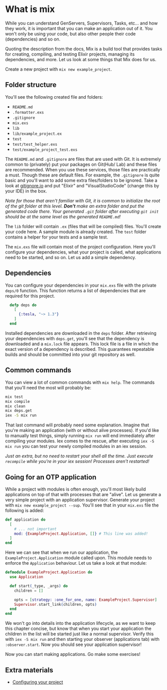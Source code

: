 # What is mix

While you can understand GenServers, Supervisors, Tasks, etc... and how they work, it is important that you can make an application out of it. You won't only be using your code, but also other people their code (dependencies) and so on.

Quoting the description from the docs, Mix is a build tool that provides tasks for creating, compiling, and testing Elixir projects, managing its dependencies, and more. Let us look at some things that Mix does for us.

Create a new project with `mix new example_project`.

## Folder structure

You'll see the following created file and folders:

* `README.md`
* `.formatter.exs`
* `.gitignore`
* `mix.exs`
* `lib`
* `lib/example_project.ex`
* `test`
* `test/test_helper.exs`
* `test/example_project_test.exs`

The `README.md` and `.gitignore` are files that are used with Git. It is extremely common to (privately) put your packages on Git(Hub/ Lab) and these files are recommended. When you use these services, those files are practically a must. Though these are default files. For example, the `.gitignore` is quite basic and you'll want to add some extra files/folders to be ignored. Take a look at [gitignore.io](https://gitignore.io) and put "Elixir" and "VisualStudioCode" (change this by your IDE) in the box.

_Note for those that aren't familiar with Git, it is common to initialize the root of the git folder at this level. __Don't__ make an extra folder and put the generated code there. Your generated `.git` folder after executing `git init` should be at the same level as the generated `README.md`!_

The `lib` folder will contain `.ex` (files that will be compiled) files. You'll create your code here. A sample module is already created. The `test` folder contains a helper for your tests and a sample test.

The `mix.exs` file will contain most of the project configuration. Here you'll configure your dependencies, what your project is called, what applications need to be started, and so on. Let us add a simple dependency.

## Dependencies

You can configure your dependencies in your `mix.exs` file with the private `deps/0` function. This function returns a list of dependencies that are required for this project.

```elixir
  defp deps do
    [
      {:tesla, "~> 1.3"}
    ]
  end
```

Installed dependencies are downloaded in the `deps` folder. After retrieving your dependencies with `deps.get`, you'll see that the dependency is downloaded and a `mix.lock` file appears. This lock file is a file in which the exact version of a dependency is described. This guarantees repeatable builds and should be committed into your git repository as well.

## Common commands

You can view a lot of common commands with `mix help`. The commands that you'll need the most will probably be:

```bash
mix test
mix compile
mix clean
mix deps.get
iex -S mix run
```

That last command will probably need some explanation. Imagine that you're making an application (with or without alive processes). If you'd like to manually test things, simply running `mix run` will end immediately after compiling your modules. Iex comes to the rescue, after executing `iex -S mix run` you can test your newly compiled modules in an iex session.

_Just an extra, but no need to restart your shell all the time. Just execute `recompile` while you're in your iex session! Processes aren't restarted!_

## Going for an OTP application

While a project with modules is often enough, you'll most likely build applications on top of that with processes that are "alive". Let us generate a very simple project with an application supervisor. Generate your project with `mix new example_project --sup`. You'll see that in your `mix.exs` file the following is added:

```elixir
def application do
  [
    # ... not important
    mod: {ExampleProject.Application, []} # This line was added!
  ]
end
```

Here we can see that when we run our application, the `ExampleProject.Application` module called upon. This module needs to enforce the `Application` behaviour. Let us take a look at that module:

```elixir
defmodule ExampleProject.Application do
  use Application

  def start(_type, _args) do
    children = []

    opts = [strategy: :one_for_one, name: ExampleProject.Supervisor]
    Supervisor.start_link(children, opts)
  end
end
```

We won't go into details into the application lifecycle, as we want to keep this chapter concise, but know that when you start your application the children in the list will be started just like a normal supervisor. Verify this with `iex -S mix run` and then starting your observer (applications tab) with `:observer.start`. Now you should see your application supervisor!

Now you can start making applications. Go make some exercises!

## Extra materials

* [Configuring your project](configuring-your-project.md)